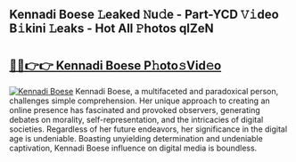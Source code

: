 ## Kennadi Boese 𝙻eaked 𝙽u𝚍e - Part-YCD 𝚅𝚒deo B𝚒kini 𝙻eaks - Hot All 𝙿hotos qIZeN

# <h2><a href="http://ld62vb.urlbe.top/?page=Kennadi+Boese">🔗🔗👉👉 Kennadi Boese P𝚑oto𝚜Vid𝚎o</a></h2>

[![Kennadi Boese](https://i.imgur.com/eBuTRDB.gif)](http://ld62vb.urlbe.top/?page=Kennadi+Boese)
Kennadi Boese, a multifaceted and paradoxical person, challenges simple comprehension. Her unique approach to creating an online presence has fascinated and provoked observers, generating debates on morality, self-representation, and the intricacies of digital societies. Regardless of her future endeavors, her significance in the digital age is undeniable. Boasting unyielding determination and undeniable captivation, Kennadi Boese influence on digital media is boundless.
